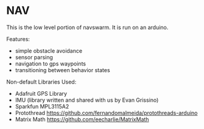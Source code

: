 # NAV

This is the low level portion of navswarm. It is run on an arduino. 

Features: 
* simple obstacle avoidance
* sensor parsing
* navigation to gps waypoints
* transitioning between behavior states

Non-default Libraries Used:
* Adafruit GPS Library
* IMU (library written and shared with us by Evan Grissino)
* Sparkfun MPL3115A2
* Protothread https://github.com/fernandomalmeida/protothreads-arduino
* Matrix Math https://github.com/eecharlie/MatrixMath
